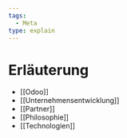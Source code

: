 ```yaml
---
tags:
  - Meta
type: explain
---
```

# Erläuterung

* [[Odoo]]
* [[Unternehmensentwicklung]]
* [[Partner]]
* [[Philosophie]]
* [[Technologien]]